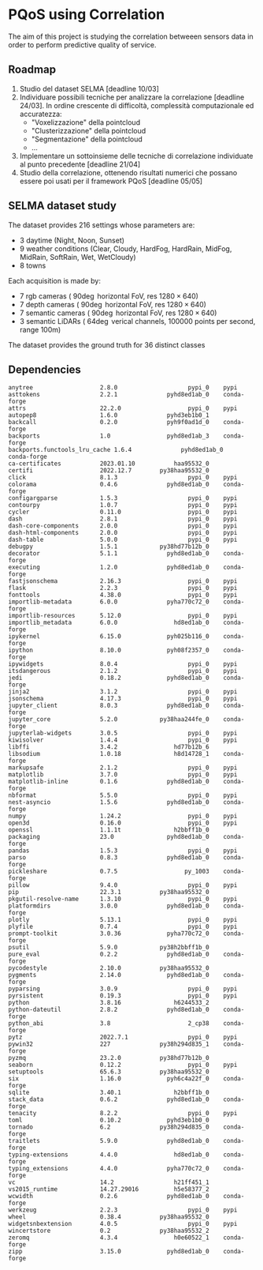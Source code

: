 # PQoS using Correlation
The aim of this project is studying the correlation betweeen sensors data in order to perform predictive quality of service.

## Roadmap
1. Studio del dataset SELMA [deadline 10/03] 
2. Individuare possibili tecniche per analizzare la correlazione [deadline 24/03].
 In ordine crescente di difficoltà, complessità computazionale ed accuratezza:
    - "Voxelizzazione" della pointcloud
    - "Clusterizzazione" della pointcloud
    - "Segmentazione" della pointcloud
    - …
4. Implementare un sottoinsieme delle tecniche di correlazione individuate al punto precedente [deadline 21/04]
5. Studio della correlazione, ottenendo risultati numerici che possano essere poi usati per il framework PQoS [deadline 05/05]

## SELMA dataset study

The dataset provides 216 settings whose parameters are:
- 3 daytime (Night, Noon, Sunset)
- 9 weather conditions (Clear, Cloudy, HardFog, HardRain, MidFog, MidRain, SoftRain, Wet, WetCloudy)
- 8 towns

Each acquisition is made by:
- 7 rgb cameras ( $90\deg$ horizontal FoV, res $1280 \times 640$)
- 7 depth cameras ( $90\deg$ horizontal FoV, res $1280 \times 640$)
- 7 semantic cameras ( $90\deg$ horizontal FoV, res $1280 \times 640$)
- 3 semantic LiDARs ( $64\deg$ verical channels, $100 000$ points per second, range $100\mathsf{m}$)

The dataset provides the ground truth for $36$ distinct classes 

## Dependencies
    anytree                   2.8.0                    pypi_0    pypi
    asttokens                 2.2.1              pyhd8ed1ab_0    conda-forge      
    attrs                     22.2.0                   pypi_0    pypi
    autopep8                  1.6.0              pyhd3eb1b0_1
    backcall                  0.2.0              pyh9f0ad1d_0    conda-forge      
    backports                 1.0                pyhd8ed1ab_3    conda-forge      
    backports.functools_lru_cache 1.6.4              pyhd8ed1ab_0    conda-forge
    ca-certificates           2023.01.10           haa95532_0
    certifi                   2022.12.7        py38haa95532_0
    click                     8.1.3                    pypi_0    pypi
    colorama                  0.4.6              pyhd8ed1ab_0    conda-forge
    configargparse            1.5.3                    pypi_0    pypi
    contourpy                 1.0.7                    pypi_0    pypi
    cycler                    0.11.0                   pypi_0    pypi
    dash                      2.8.1                    pypi_0    pypi
    dash-core-components      2.0.0                    pypi_0    pypi
    dash-html-components      2.0.0                    pypi_0    pypi
    dash-table                5.0.0                    pypi_0    pypi
    debugpy                   1.5.1            py38hd77b12b_0
    decorator                 5.1.1              pyhd8ed1ab_0    conda-forge
    executing                 1.2.0              pyhd8ed1ab_0    conda-forge
    fastjsonschema            2.16.3                   pypi_0    pypi
    flask                     2.2.3                    pypi_0    pypi
    fonttools                 4.38.0                   pypi_0    pypi
    importlib-metadata        6.0.0              pyha770c72_0    conda-forge
    importlib-resources       5.12.0                   pypi_0    pypi
    importlib_metadata        6.0.0                hd8ed1ab_0    conda-forge
    ipykernel                 6.15.0             pyh025b116_0    conda-forge
    ipython                   8.10.0             pyh08f2357_0    conda-forge
    ipywidgets                8.0.4                    pypi_0    pypi
    itsdangerous              2.1.2                    pypi_0    pypi
    jedi                      0.18.2             pyhd8ed1ab_0    conda-forge
    jinja2                    3.1.2                    pypi_0    pypi
    jsonschema                4.17.3                   pypi_0    pypi
    jupyter_client            8.0.3              pyhd8ed1ab_0    conda-forge
    jupyter_core              5.2.0            py38haa244fe_0    conda-forge
    jupyterlab-widgets        3.0.5                    pypi_0    pypi
    kiwisolver                1.4.4                    pypi_0    pypi
    libffi                    3.4.2                hd77b12b_6
    libsodium                 1.0.18               h8d14728_1    conda-forge
    markupsafe                2.1.2                    pypi_0    pypi
    matplotlib                3.7.0                    pypi_0    pypi
    matplotlib-inline         0.1.6              pyhd8ed1ab_0    conda-forge
    nbformat                  5.5.0                    pypi_0    pypi
    nest-asyncio              1.5.6              pyhd8ed1ab_0    conda-forge
    numpy                     1.24.2                   pypi_0    pypi
    open3d                    0.16.0                   pypi_0    pypi
    openssl                   1.1.1t               h2bbff1b_0
    packaging                 23.0               pyhd8ed1ab_0    conda-forge
    pandas                    1.5.3                    pypi_0    pypi
    parso                     0.8.3              pyhd8ed1ab_0    conda-forge
    pickleshare               0.7.5                   py_1003    conda-forge
    pillow                    9.4.0                    pypi_0    pypi
    pip                       22.3.1           py38haa95532_0
    pkgutil-resolve-name      1.3.10                   pypi_0    pypi
    platformdirs              3.0.0              pyhd8ed1ab_0    conda-forge
    plotly                    5.13.1                   pypi_0    pypi
    plyfile                   0.7.4                    pypi_0    pypi
    prompt-toolkit            3.0.36             pyha770c72_0    conda-forge
    psutil                    5.9.0            py38h2bbff1b_0
    pure_eval                 0.2.2              pyhd8ed1ab_0    conda-forge
    pycodestyle               2.10.0           py38haa95532_0
    pygments                  2.14.0             pyhd8ed1ab_0    conda-forge
    pyparsing                 3.0.9                    pypi_0    pypi
    pyrsistent                0.19.3                   pypi_0    pypi
    python                    3.8.16               h6244533_2
    python-dateutil           2.8.2              pyhd8ed1ab_0    conda-forge
    python_abi                3.8                      2_cp38    conda-forge
    pytz                      2022.7.1                 pypi_0    pypi
    pywin32                   227              py38h294d835_1    conda-forge
    pyzmq                     23.2.0           py38hd77b12b_0
    seaborn                   0.12.2                   pypi_0    pypi
    setuptools                65.6.3           py38haa95532_0
    six                       1.16.0             pyh6c4a22f_0    conda-forge
    sqlite                    3.40.1               h2bbff1b_0
    stack_data                0.6.2              pyhd8ed1ab_0    conda-forge
    tenacity                  8.2.2                    pypi_0    pypi
    toml                      0.10.2             pyhd3eb1b0_0
    tornado                   6.2              py38h294d835_0    conda-forge
    traitlets                 5.9.0              pyhd8ed1ab_0    conda-forge
    typing-extensions         4.4.0                hd8ed1ab_0    conda-forge
    typing_extensions         4.4.0              pyha770c72_0    conda-forge
    vc                        14.2                 h21ff451_1
    vs2015_runtime            14.27.29016          h5e58377_2
    wcwidth                   0.2.6              pyhd8ed1ab_0    conda-forge
    werkzeug                  2.2.3                    pypi_0    pypi
    wheel                     0.38.4           py38haa95532_0
    widgetsnbextension        4.0.5                    pypi_0    pypi
    wincertstore              0.2              py38haa95532_2
    zeromq                    4.3.4                h0e60522_1    conda-forge
    zipp                      3.15.0             pyhd8ed1ab_0    conda-forge